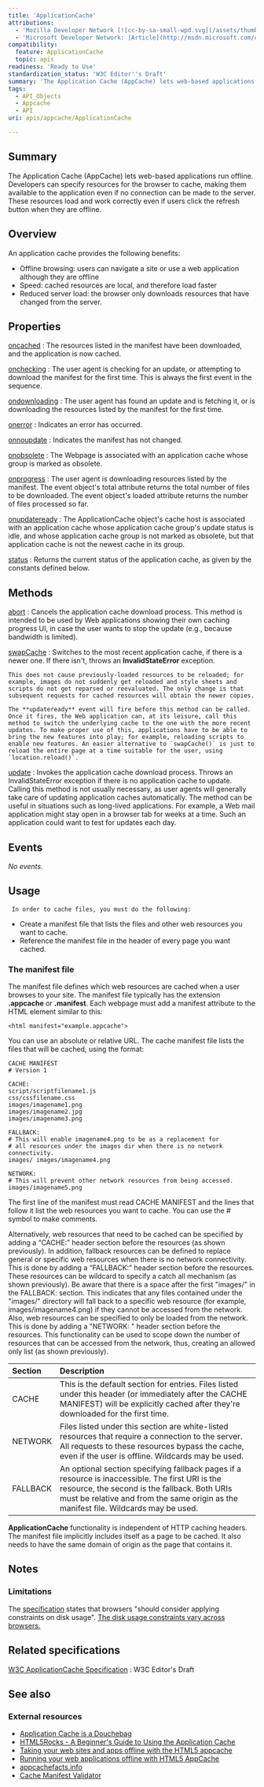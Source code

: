 ```yaml
---
title: 'ApplicationCache'
attributions:
  - 'Mozilla Developer Network [![cc-by-sa-small-wpd.svg](/assets/thumb/8/8c/cc-by-sa-small-wpd.svg/120px-cc-by-sa-small-wpd.svg.png)](http://creativecommons.org/licenses/by-sa/3.0/us/): [Article](https://developer.mozilla.org/en-US/docs/HTML/Using_the_application_cache)'
  - 'Microsoft Developer Network: [Article](http://msdn.microsoft.com/en-us/library/ie/hh828809%28v=vs.85%29.aspx)'
compatibility:
  feature: ApplicationCache
  topic: apis
readiness: 'Ready to Use'
standardization_status: 'W3C Editor''s Draft'
summary: 'The Application Cache (AppCache) lets web-based applications run offline. Developers can specify resources for the browser to cache, making them available to the application even if no connection can be made to the server. These resources load and work correctly even if users click the refresh button when they are offline.'
tags:
  - API_Objects
  - Appcache
  - API
uri: apis/appcache/ApplicationCache

---
```

## Summary

The Application Cache (AppCache) lets web-based applications run offline. Developers can specify resources for the browser to cache, making them available to the application even if no connection can be made to the server. These resources load and work correctly even if users click the refresh button when they are offline.

## Overview

An application cache provides the following benefits:

-   Offline browsing: users can navigate a site or use a web application although they are offline
-   Speed: cached resources are local, and therefore load faster
-   Reduced server load: the browser only downloads resources that have changed from the server.

## Properties

[oncached](/apis/appcache/ApplicationCache/oncached)
:   The resources listed in the manifest have been downloaded, and the application is now cached.

[onchecking](/apis/appcache/ApplicationCache/onchecking)
:   The user agent is checking for an update, or attempting to download the manifest for the first time. This is always the first event in the sequence.

[ondownloading](/apis/appcache/ApplicationCache/ondownloading)
:   The user agent has found an update and is fetching it, or is downloading the resources listed by the manifest for the first time.

[onerror](/apis/appcache/ApplicationCache/onerror)
:   Indicates an error has occurred.

[onnoupdate](/apis/appcache/ApplicationCache/onnoupdate)
:   Indicates the manifest has not changed.

[onobsolete](/apis/appcache/ApplicationCache/onobsolete)
:   The Webpage is associated with an application cache whose group is marked as obsolete.

[onprogress](/apis/appcache/ApplicationCache/onprogress)
:   The user agent is downloading resources listed by the manifest. The event object's total attribute returns the total number of files to be downloaded. The event object's loaded attribute returns the number of files processed so far.

[onupdateready](/apis/appcache/ApplicationCache/onupdateready)
:   The ApplicationCache object's cache host is associated with an application cache whose application cache group's update status is idle, and whose application cache group is not marked as obsolete, but that application cache is not the newest cache in its group.

[status](/apis/appcache/ApplicationCache/status)
:   Returns the current status of the application cache, as given by the constants defined below.

## Methods

[abort](/apis/appcache/ApplicationCache/abort)
:   Cancels the application cache download process. This method is intended to be used by Web applications showing their own caching progress UI, in case the user wants to stop the update (e.g., because bandwidth is limited).

[swapCache](/apis/appcache/ApplicationCache/swapCache)
:   Switches to the most recent application cache, if there is a newer one. If there isn't, throws an **InvalidStateError** exception.

    This does not cause previously-loaded resources to be reloaded; for example, images do not suddenly get reloaded and style sheets and scripts do not get reparsed or reevaluated. The only change is that subsequent requests for cached resources will obtain the newer copies.

    The **updateready** event will fire before this method can be called. Once it fires, the Web application can, at its leisure, call this method to switch the underlying cache to the one with the more recent updates. To make proper use of this, applications have to be able to bring the new features into play; for example, reloading scripts to enable new features. An easier alternative to `swapCache()` is just to reload the entire page at a time suitable for the user, using `location.reload()`.

[update](/apis/appcache/ApplicationCache/update)
:   Invokes the application cache download process. Throws an InvalidStateError exception if there is no application cache to update. Calling this method is not usually necessary, as user agents will generally take care of updating application caches automatically. The method can be useful in situations such as long-lived applications. For example, a Web mail application might stay open in a browser tab for weeks at a time. Such an application could want to test for updates each day.

## Events

*No events.*

## Usage

     In order to cache files, you must do the following:

-   Create a manifest file that lists the files and other web resources you want to cache.
-   Reference the manifest file in the header of every page you want cached.

### The manifest file

The manifest file defines which web resources are cached when a user browses to your site. The manifest file typically has the extension **.appcache** or **.manifest**. Each webpage must add a manifest attribute to the HTML element similar to this:

    <html manifest="example.appcache">

You can use an absolute or relative URL. The cache manifest file lists the files that will be cached, using the format:

    CACHE MANIFEST
    # Version 1

    CACHE:
    script/scriptfilename1.js
    css/cssfilename.css
    images/imagename1.png
    images/imagename2.jpg
    images/imagename3.png

    FALLBACK:
    # This will enable imagename4.png to be as a replacement for
    # all resources under the images dir when there is no network connectivity.
    images/ images/imagename4.png

    NETWORK:
    # This will prevent other network resources from being accessed.
    images/imagename5.png

The first line of the manifest must read CACHE MANIFEST and the lines that follow it list the web resources you want to cache. You can use the \# symbol to make comments.

Alternatively, web resources that need to be cached can be specified by adding a “CACHE:” header section before the resources (as shown previously). In addition, fallback resources can be defined to replace general or specific web resources when there is no network connectivity. This is done by adding a “FALLBACK:” header section before the resources. These resources can be wildcard to specify a catch all mechanism (as shown previously). Be aware that there is a space after the first "images/" in the FALLBACK: section. This indicates that any files contained under the "images/" directory will fall back to a specific web resource (for example, images/imagename4.png) if they cannot be accessed from the network. Also, web resources can be specified to only be loaded from the network. This is done by adding a "NETWORK: " header section before the resources. This functionality can be used to scope down the number of resources that can be accessed from the network, thus, creating an allowed only list (as shown previously).

|Section|Description|
|:------|:----------|
|CACHE|This is the default section for entries. Files listed under this header (or immediately after the CACHE MANIFEST) will be explicitly cached after they're downloaded for the first time.|
|NETWORK|Files listed under this section are white-listed resources that require a connection to the server. All requests to these resources bypass the cache, even if the user is offline. Wildcards may be used.|
|FALLBACK|An optional section specifying fallback pages if a resource is inaccessible. The first URI is the resource, the second is the fallback. Both URIs must be relative and from the same origin as the manifest file. Wildcards may be used.|

**ApplicationCache** functionality is independent of HTTP caching headers. The manifest file implicitly includes itself as a page to be cached. It also needs to have the same domain of origin as the page that contains it.

## Notes

### Limitations

The [specification](http://www.whatwg.org/specs/web-apps/current-work/multipage/offline.html) states that browsers "should consider applying constraints on disk usage". [The disk usage constraints vary across browsers.](http://www.browserscope.org/user/tests/table/agt1YS1wcm9maWxlcnINCxIEVGVzdBjwwK0RDA?v=3&layout=simple)

## Related specifications

[W3C ApplicationCache Specification](http://dev.w3.org/html5/spec/single-page.html#application-cache-api)
:   W3C Editor's Draft

## See also

### External resources

-   [Application Cache is a Douchebag](http://alistapart.com/article/application-cache-is-a-douchebag)
-   [HTML5Rocks - A Beginner's Guide to Using the Application Cache](http://www.html5rocks.com/en/tutorials/appcache/beginner/)
-   [Taking your web sites and apps offline with the HTML5 appcache](http://www.webdirections.org/blog/get-offline/)
-   [Running your web applications offline with HTML5 AppCache](http://dev.opera.com/articles/view/offline-applications-html5-appcache/)
-   [appcachefacts.info](http://appcachefacts.info/)
-   [Cache Manifest Validator](http://manifest-validator.com)
